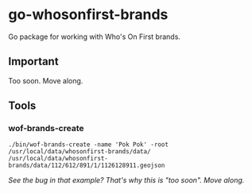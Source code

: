 # go-whosonfirst-brands

Go package for working with Who's On First brands.

## Important

Too soon. Move along.

## Tools

### wof-brands-create

```
./bin/wof-brands-create -name 'Pok Pok' -root /usr/local/data/whosonfirst-brands/data/
/usr/local/data/whosonfirst-brands/data/112/612/891/1/1126128911.geojson
```

_See the bug in that example? That's why this is "too soon". Move along._